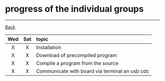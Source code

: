 # progress of the individual groups

---

[Back](README.md)

| Wed | Sat | topic |
|:---:|:---:|:------|
|  X  |  X  | Installation |
|  X  |  X  | Download of precompiled program |
|  X  |  X  | Compile a program from the source |
|  X  |  X  | Communicate with board via terminal an usb cdc |

